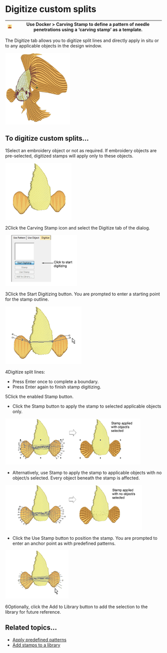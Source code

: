 # Digitize custom splits

| ![CarvingStamp00142.png](assets/CarvingStamp00142.png) | Use Docker > Carving Stamp to define a pattern of needle penetrations using a ‘carving stamp’ as a template. |
| ------------------------------------------------------ | ------------------------------------------------------------------------------------------------------------ |

The Digitize tab allows you to digitize split lines and directly apply in situ or to any applicable objects in the design window.

![DigitizeCarvingStampsSample.png](assets/DigitizeCarvingStampsSample.png)

## To digitize custom splits...

1Select an embroidery object or not as required. If embroidery objects are pre-selected, digitized stamps will apply only to these objects.

![DigitizeCarvingStamps1.png](assets/DigitizeCarvingStamps1.png)

2Click the Carving Stamp icon and select the Digitize tab of the dialog.

![patterns00143.png](assets/patterns00143.png)

3Click the Start Digitizing button. You are prompted to enter a starting point for the stamp outline.

![DigitizeCarvingStamps2.png](assets/DigitizeCarvingStamps2.png)

4Digitize split lines:

- Press Enter once to complete a boundary.
- Press Enter again to finish stamp digitizing.

5Click the enabled Stamp button.

- Click the Stamp button to apply the stamp to selected applicable objects only.

![patterns00146.png](assets/patterns00146.png)

- Alternatively, use Stamp to apply the stamp to applicable objects with no object/s selected. Every object beneath the stamp is affected.

![patterns00149.png](assets/patterns00149.png)

- Click the Use Stamp button to position the stamp. You are prompted to enter an anchor point as with predefined patterns.

![DigitizeCarvingStamps7.png](assets/DigitizeCarvingStamps7.png)

6Optionally, click the Add to Library button to add the selection to the library for future reference.

## Related topics...

- [Apply predefined patterns](Apply_predefined_patterns)
- [Add stamps to a library](Add_stamps_to_a_library)
